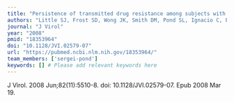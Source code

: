 ```yaml
---
title: "Persistence of transmitted drug resistance among subjects with primary human immunodeficiency virus infection"
authors: "Little SJ, Frost SD, Wong JK, Smith DM, Pond SL, Ignacio C, Parkin NT, Petropoulos CJ, Richman DD."
journal: "J Virol"
year: "2008"
pmid: "18353964"
doi: "10.1128/JVI.02579-07"
url: "https://pubmed.ncbi.nlm.nih.gov/18353964/"
team_members: ['sergei-pond']
keywords: [] # Please add relevant keywords here
---
```

J Virol. 2008 Jun;82(11):5510-8. doi: 10.1128/JVI.02579-07. Epub 2008 Mar 19.